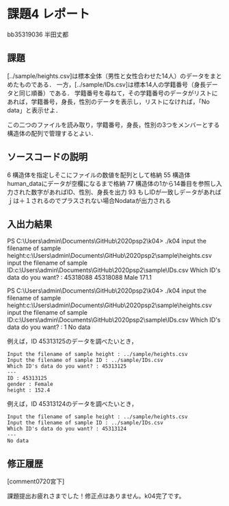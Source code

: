 # 課題4 レポート

bb35319036 半田丈都

## 課題

[../sample/heights.csv]は標本全体（男性と女性合わせた14人）のデータをまとめたものである．
一方，[../sample/IDs.csv]は標本14人の学籍番号（身長データと同じ順番）である．
学籍番号を尋ねて，その学籍番号のデータがリストにあれば，学籍番号，身長，性別のデータを表示し，リストになければ，「No data」と表示せよ．

この二つのファイルを読み取り，学籍番号，身長，性別の3つをメンバーとする構造体の配列で管理するとよい．

## ソースコードの説明
6 構造体を指定しそこにファイルの数値を配列として格納
55 構造体human_dataにデータが空欄になるまで格納
77 構造体の1から14番目を参照し入力された数字があればID、性別、身長を出力
93 もしIDが一致しデータがあればｊは＋１されるのでプラスされない場合Nodataが出力される
## 入出力結果

PS C:\Users\admin\Documents\GitHub\2020psp2\k04> ./k04
input the filename of sample height:c:\Users\admin\Documents\GitHub\2020psp2\sample\heights.csv
input the filename of sample ID:c:\Users\admin\Documents\GitHub\2020psp2\sample\IDs.csv
Which ID's data do you want? : 45318088
45318088
Male
171.1

PS C:\Users\admin\Documents\GitHub\2020psp2\k04> ./k04
input the filename of sample height:c:\Users\admin\Documents\GitHub\2020psp2\sample\heights.csv
input the filename of sample ID:c:\Users\admin\Documents\GitHub\2020psp2\sample\IDs.csv
Which ID's data do you want? : 1
No data

例えば，ID 45313125のデータを調べたいとき，

```
Input the filename of sample height : ../sample/heights.csv
Input the filename of sample ID : ../sample/IDs.csv
Which ID's data do you want? : 45313125
---
ID : 45313125
gender : Female
height : 152.4
```

例えば，ID 45313124のデータを調べたいとき，

```
Input the filename of sample height : ../sample/heights.csv
Input the filename of sample ID : ../sample/IDs.csv
Which ID's data do you want? : 45313124
---
No data
```

## 修正履歴

[comment0720宮下]

課題提出お疲れさまでした！修正点はありません。k04完了です。